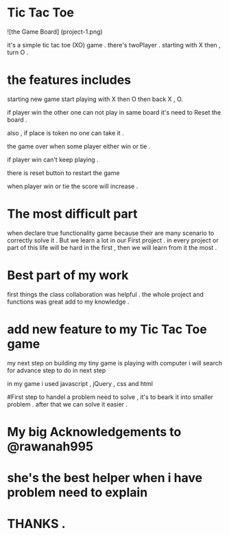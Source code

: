 # Tic Tac Toe

![the Game Board] (project-1.png)

it's a simple tic tac toe  (XO) game .
there's twoPlayer .
starting with X then , turn O .

# the features includes 
starting new game 
start playing with X then O then back X , O.

if player win the other one can not play in same board 
it's need to Reset the board .

also , if place is token no one can take it .

the game over when some player either win or tie .

if player win can't keep playing .

there is reset button to restart the game 

when player win or tie the score will increase .

# The most difficult part 
when declare true functionality game 
because their are many scenario to correctly solve it .
But we learn a lot in our First project .
in every project or part of this life will be hard in the first ,
then we will learn from it the most .

# Best part of my work
first things the class collaboration was helpful .
the whole project and functions was great add to my knowledge .

# add new feature to my Tic Tac Toe game
my next step on building my tiny game is playing with computer 
i will search for advance step to do in next step 

in my game i used javascript , jQuery , css and html  

#First step to handel a problem need to solve , it's to beark it into smaller problem .
after that we can solve it easier .

# My big Acknowledgements to @rawanah995 
# she's the best helper when i have problem need to explain 
#  THANKS .
